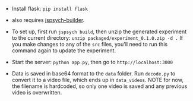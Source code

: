 * Install flask: `pip install flask` 
* also requires [jspsych-builder](https://github.com/bjoluc/jspsych-builder?tab=readme-ov-file). 
* To set up, first run `jspsych build`, then unzip the generated experiment to the current directory: `unzip packaged/experiment_0.1.0.zip -d .` If you make changes to any of the `src` files, you'll need to run this command again to update the experiment.

* Start the server: `python app.py`, then go to `http://localhost:3000`

* Data is saved in base64 format to the `data` folder. Run `decode.py` to convert it to a video file, which ends up in `data_videos`. NOTE for now, the filename is hardcoded, so only one video is saved and any previous video is overwritten.
